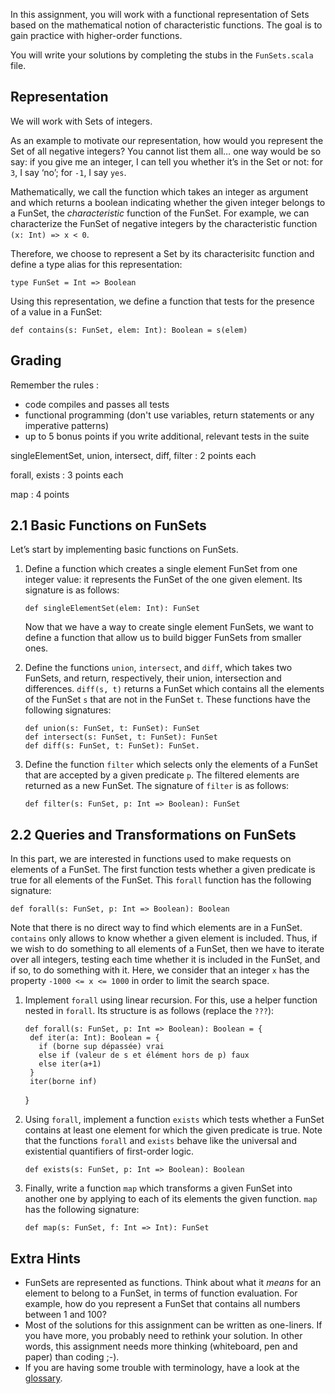 In this assignment, you will work with a functional representation of Sets based on the mathematical notion of characteristic functions. The goal is to gain practice with higher-order functions.

You will write your solutions by completing the stubs in the `FunSets.scala` file.

## Representation

We will work with Sets of integers.

As an example to motivate our representation, how would you represent the Set of all negative integers? You cannot list them all… one way would be so say: if you give me an integer, I can tell you whether it’s in the Set or not: for `3`, I say ‘no’; for `-1`, I say `yes`.

Mathematically, we call the function which takes an integer as argument and which returns a boolean indicating whether the given integer belongs to a FunSet, the _characteristic_ function of the FunSet. For example, we can characterize the FunSet of negative integers by the characteristic function `(x: Int) => x < 0`.

Therefore, we choose to represent a Set by its characterisitc function and define a type alias for this representation:

    type FunSet = Int => Boolean

Using this representation, we define a function that tests for the presence of a value in a FunSet:

    def contains(s: FunSet, elem: Int): Boolean = s(elem)

## Grading

Remember the rules :
- code compiles and passes all tests 
- functional programming (don't use variables, return statements or any imperative patterns)
- up to 5 bonus points if you write additional, relevant tests in the suite

singleElementSet, union, intersect, diff, filter : 2 points each

forall, exists : 3 points each

map : 4 points


## 2.1 Basic Functions on FunSets

Let’s start by implementing basic functions on FunSets.

1.  Define a function which creates a single element FunSet from one integer value: it represents the FunSet of the one given element. Its signature is as follows:

        def singleElementSet(elem: Int): FunSet

    Now that we have a way to create single element FunSets, we want to define a function that allow us to build bigger FunSets from smaller ones.

2.  Define the functions `union`, `intersect`, and `diff`, which takes two FunSets, and return, respectively, their union, intersection and differences. `diff(s, t)` returns a FunSet which contains all the elements of the FunSet `s` that are not in the FunSet `t`. These functions have the following signatures:

        def union(s: FunSet, t: FunSet): FunSet
        def intersect(s: FunSet, t: FunSet): FunSet
        def diff(s: FunSet, t: FunSet): FunSet.
        
3.  Define the function `filter` which selects only the elements of a FunSet that are accepted by a given predicate `p`. The filtered elements are returned as a new FunSet. The signature of `filter` is as follows:

        def filter(s: FunSet, p: Int => Boolean): FunSet

## 2.2 Queries and Transformations on FunSets

In this part, we are interested in functions used to make requests on elements of a FunSet. The first function tests whether a given predicate is true for all elements of the FunSet. This `forall` function has the following signature:

    def forall(s: FunSet, p: Int => Boolean): Boolean

Note that there is no direct way to find which elements are in a FunSet. `contains` only allows to know whether a given element is included. Thus, if we wish to do something to all elements of a FunSet, then we have to iterate over all integers, testing each time whether it is included in the FunSet, and if so, to do something with it. Here, we consider that an integer `x` has the property `-1000 <= x <= 1000` in order to limit the search space.

1.  Implement `forall` using linear recursion. For this, use a helper function nested in `forall`. Its structure is as follows (replace the `???`):

        def forall(s: FunSet, p: Int => Boolean): Boolean = {
         def iter(a: Int): Boolean = {
           if (borne sup dépassée) vrai
           else if (valeur de s et élément hors de p) faux
           else iter(a+1)
         }
         iter(borne inf)

    }

2.  Using `forall`, implement a function `exists` which tests whether a FunSet contains at least one element for which the given predicate is true. Note that the functions `forall` and `exists` behave like the universal and existential quantifiers of first-order logic.

        def exists(s: FunSet, p: Int => Boolean): Boolean
3.  Finally, write a function `map` which transforms a given FunSet into another one by applying to each of its elements the given function. `map` has the following signature:

        def map(s: FunSet, f: Int => Int): FunSet

## Extra Hints

*   FunSets are represented as functions. Think about what it _means_ for an element to belong to a FunSet, in terms of function evaluation. For example, how do you represent a FunSet that contains all numbers between 1 and 100?
*   Most of the solutions for this assignment can be written as one-liners. If you have more, you probably need to rethink your solution. In other words, this assignment needs more thinking (whiteboard, pen and paper) than coding ;-).
*   If you are having some trouble with terminology, have a look at the [glossary](http://docs.scala-lang.org/glossary/).
